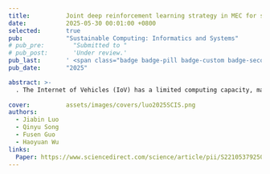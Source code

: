 ```yaml
---
title:          Joint deep reinforcement learning strategy in MEC for smart internet of vehicles edge computing networks
date:           2025-05-30 00:01:00 +0800
selected:       true
pub:            "Sustainable Computing: Informatics and Systems"
# pub_pre:        "Submitted to "
# pub_post:       'Under review.'
pub_last:       ' <span class="badge badge-pill badge-custom badge-secondary">Journal(SCI Q1, Impact Factor:5.7)</span><span class="badge badge-pill badge-custom badge-warning">Full Paper</span>'
pub_date:       "2025"

abstract: >-
  . The Internet of Vehicles (IoV) has a limited computing capacity, making processing computation tasks challenging. These vehicular services are updated through communication and computing platforms. Edge computing is deployed closest to the terminals to extend the cloud computing facilities. However, the limitation of the vehicular edge nodes, satisfying the Quality of Experience (QoE) is the challenge. This paper developed an imaginative IoV scenario supported by mobile edge computing (MEC) by constructing collaborative processes such as task offloading decisions and resource allocation in various roadside units (RSU) environments that cover multiple vehicles. After that, Deep reinforcement Learning (DRL) is employed to solve the joint optimisation issue. Based on this joint optimisation model, the offloading decisions and resource allocations are gained to reduce the cost obtained in end-to-end delay and expense of resource computation. This problem is formulated based on the Markov Decision Process (MDP) designed functions like state, action, and reward. The proposed model's performance evaluations and numerical results achieve less average delay for 30 vehicle nodes in simulation.
  
cover:          assets/images/covers/luo2025SCIS.png
authors:
  - Jiabin Luo
  - Qinyu Song
  - Fusen Guo
  - Haoyuan Wu
links:
  Paper: https://www.sciencedirect.com/science/article/pii/S2210537925000411
---
```

